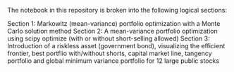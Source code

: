 The notebook in this repository is broken into the following logical sections:

Section 1: Markowitz (mean-variance) portfolio optimization with a Monte Carlo solution method
Section 2: A mean-variance portfolio optimization using scipy optimize (with or without short-selling allowed)
Section 3: Introduction of a riskless asset (government bond), visualizing the efficient frontier, best portflio with/without shorts, capital market line, tangency portfolio and global minimum variance portfolio for 12 large public stocks